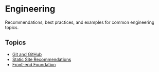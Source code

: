 # Engineering

Recommendations, best practices, and examples for common engineering topics.

## Topics

- [Git and GitHub](git-and-github.md)
- [Static Site Recommendations](static-sites-recommendation.md)
- [Front-end Foundation](front-end-foundation.md)
